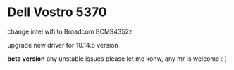 # Dell Vostro 5370
change intel wifi to Broadcom BCM94352z

upgrade new driver for 10.14.5 version

**beta version**
any unstable issues please let me konw, any mr is welcome : )
